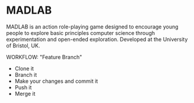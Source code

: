MADLAB
===
MADLAB is an action role-playing game designed to encourage young people to explore basic principles computer science through experimentation and open-ended exploration. Developed at the University of Bristol, UK.

WORKFLOW: "Feature Branch"
- Clone it
- Branch it
- Make your changes and commit it 
- Push it
- Merge it
